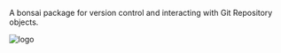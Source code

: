 A bonsai package for version control and interacting with Git Repository objects.

![logo](~/logo.svg)

